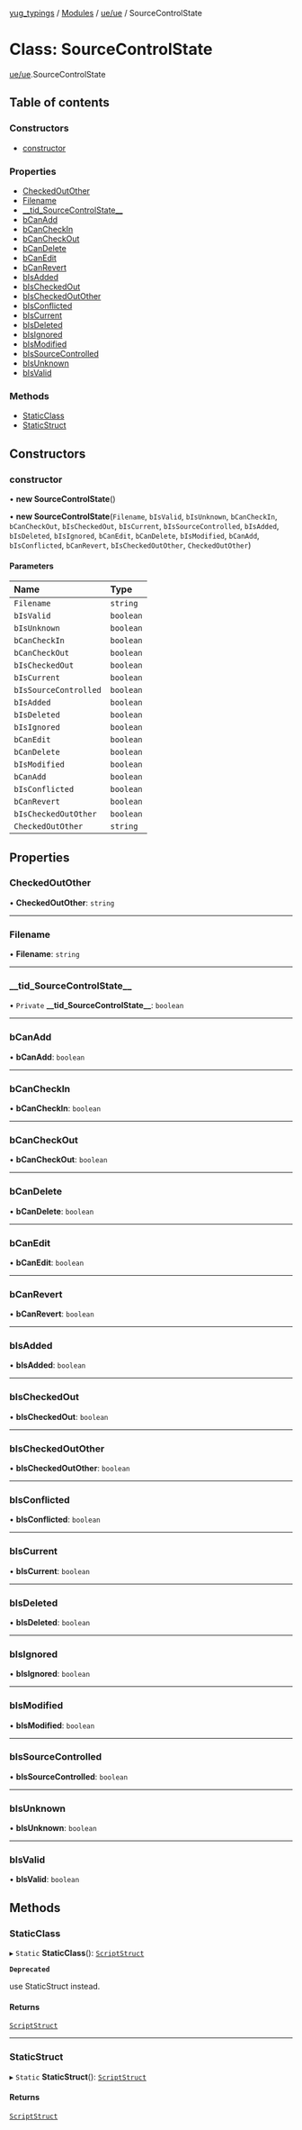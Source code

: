 [yug_typings](../README.md) / [Modules](../modules.md) / [ue/ue](../modules/ue_ue.md) / SourceControlState

# Class: SourceControlState

[ue/ue](../modules/ue_ue.md).SourceControlState

## Table of contents

### Constructors

- [constructor](ue_ue.SourceControlState.md#constructor)

### Properties

- [CheckedOutOther](ue_ue.SourceControlState.md#checkedoutother)
- [Filename](ue_ue.SourceControlState.md#filename)
- [\_\_tid\_SourceControlState\_\_](ue_ue.SourceControlState.md#__tid_sourcecontrolstate__)
- [bCanAdd](ue_ue.SourceControlState.md#bcanadd)
- [bCanCheckIn](ue_ue.SourceControlState.md#bcancheckin)
- [bCanCheckOut](ue_ue.SourceControlState.md#bcancheckout)
- [bCanDelete](ue_ue.SourceControlState.md#bcandelete)
- [bCanEdit](ue_ue.SourceControlState.md#bcanedit)
- [bCanRevert](ue_ue.SourceControlState.md#bcanrevert)
- [bIsAdded](ue_ue.SourceControlState.md#bisadded)
- [bIsCheckedOut](ue_ue.SourceControlState.md#bischeckedout)
- [bIsCheckedOutOther](ue_ue.SourceControlState.md#bischeckedoutother)
- [bIsConflicted](ue_ue.SourceControlState.md#bisconflicted)
- [bIsCurrent](ue_ue.SourceControlState.md#biscurrent)
- [bIsDeleted](ue_ue.SourceControlState.md#bisdeleted)
- [bIsIgnored](ue_ue.SourceControlState.md#bisignored)
- [bIsModified](ue_ue.SourceControlState.md#bismodified)
- [bIsSourceControlled](ue_ue.SourceControlState.md#bissourcecontrolled)
- [bIsUnknown](ue_ue.SourceControlState.md#bisunknown)
- [bIsValid](ue_ue.SourceControlState.md#bisvalid)

### Methods

- [StaticClass](ue_ue.SourceControlState.md#staticclass)
- [StaticStruct](ue_ue.SourceControlState.md#staticstruct)

## Constructors

### constructor

• **new SourceControlState**()

• **new SourceControlState**(`Filename`, `bIsValid`, `bIsUnknown`, `bCanCheckIn`, `bCanCheckOut`, `bIsCheckedOut`, `bIsCurrent`, `bIsSourceControlled`, `bIsAdded`, `bIsDeleted`, `bIsIgnored`, `bCanEdit`, `bCanDelete`, `bIsModified`, `bCanAdd`, `bIsConflicted`, `bCanRevert`, `bIsCheckedOutOther`, `CheckedOutOther`)

#### Parameters

| Name | Type |
| :------ | :------ |
| `Filename` | `string` |
| `bIsValid` | `boolean` |
| `bIsUnknown` | `boolean` |
| `bCanCheckIn` | `boolean` |
| `bCanCheckOut` | `boolean` |
| `bIsCheckedOut` | `boolean` |
| `bIsCurrent` | `boolean` |
| `bIsSourceControlled` | `boolean` |
| `bIsAdded` | `boolean` |
| `bIsDeleted` | `boolean` |
| `bIsIgnored` | `boolean` |
| `bCanEdit` | `boolean` |
| `bCanDelete` | `boolean` |
| `bIsModified` | `boolean` |
| `bCanAdd` | `boolean` |
| `bIsConflicted` | `boolean` |
| `bCanRevert` | `boolean` |
| `bIsCheckedOutOther` | `boolean` |
| `CheckedOutOther` | `string` |

## Properties

### CheckedOutOther

• **CheckedOutOther**: `string`

___

### Filename

• **Filename**: `string`

___

### \_\_tid\_SourceControlState\_\_

• `Private` **\_\_tid\_SourceControlState\_\_**: `boolean`

___

### bCanAdd

• **bCanAdd**: `boolean`

___

### bCanCheckIn

• **bCanCheckIn**: `boolean`

___

### bCanCheckOut

• **bCanCheckOut**: `boolean`

___

### bCanDelete

• **bCanDelete**: `boolean`

___

### bCanEdit

• **bCanEdit**: `boolean`

___

### bCanRevert

• **bCanRevert**: `boolean`

___

### bIsAdded

• **bIsAdded**: `boolean`

___

### bIsCheckedOut

• **bIsCheckedOut**: `boolean`

___

### bIsCheckedOutOther

• **bIsCheckedOutOther**: `boolean`

___

### bIsConflicted

• **bIsConflicted**: `boolean`

___

### bIsCurrent

• **bIsCurrent**: `boolean`

___

### bIsDeleted

• **bIsDeleted**: `boolean`

___

### bIsIgnored

• **bIsIgnored**: `boolean`

___

### bIsModified

• **bIsModified**: `boolean`

___

### bIsSourceControlled

• **bIsSourceControlled**: `boolean`

___

### bIsUnknown

• **bIsUnknown**: `boolean`

___

### bIsValid

• **bIsValid**: `boolean`

## Methods

### StaticClass

▸ `Static` **StaticClass**(): [`ScriptStruct`](ue_ue.ScriptStruct.md)

**`Deprecated`**

use StaticStruct instead.

#### Returns

[`ScriptStruct`](ue_ue.ScriptStruct.md)

___

### StaticStruct

▸ `Static` **StaticStruct**(): [`ScriptStruct`](ue_ue.ScriptStruct.md)

#### Returns

[`ScriptStruct`](ue_ue.ScriptStruct.md)
